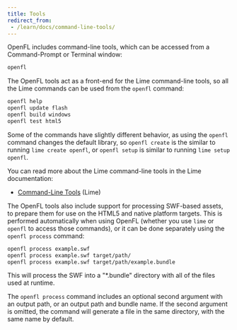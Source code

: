```yaml
---
title: Tools
redirect_from:
 - /learn/docs/command-line-tools/
---
```


OpenFL includes command-line tools, which can be accessed from a Command-Prompt or Terminal window:

```bash
openfl
```

The OpenFL tools act as a front-end for the Lime command-line tools, so all the Lime commands can be used from the `openfl` command:

```bash
openfl help
openfl update flash
openfl build windows
openfl test html5
```

Some of the commands have slightly different behavior, as using the `openfl` command changes the default library, so `openfl create` is the similar to running `lime create openfl`, or `openfl setup` is similar to running `lime setup openfl`.

You can read more about the Lime command-line tools in the Lime documentation:

 * [Command-Line Tools](/lime/docs/command-line-tools/) (Lime)

The OpenFL tools also include support for processing SWF-based assets, to prepare them for use on the HTML5 and native platform targets. This is performed automatically when using OpenFL (whether you use `lime` or `openfl` to access those commands), or it can be done separately using the `openfl process` command:

```bash
openfl process example.swf
openfl process example.swf target/path/
openfl process example.swf target/path/example.bundle
```

This will process the SWF into a "\*.bundle" directory with all of the files used at runtime.

The `openfl process` command includes an optional second argument with an output path, or an output path and bundle name. If the second argument is omitted, the command will generate a file in the same directory, with the same name by default.
